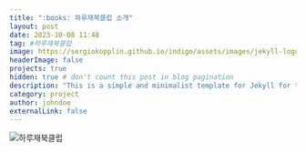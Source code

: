 ```yaml
---
title: ":books: 하루재북클럽 소개"
layout: post
date: 2023-10-08 11:48
tag: #하루재북클럽
image: https://sergiokopplin.github.io/indigo/assets/images/jekyll-logo-light-solid.png
headerImage: false
projects: true
hidden: true # don't count this post in blog pagination
description: "This is a simple and minimalist template for Jekyll for those who likes to eat noodles."
category: project
author: johndoe
externalLink: false
---
```


![하루재북클럽](https://sansonyeo.github.io/mountain-book/assets/images/하루재북클럽소개.jpg)
